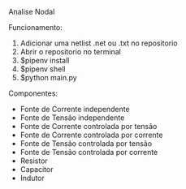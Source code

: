 Analise Nodal

Funcionamento:
1) Adicionar uma netlist .net ou .txt no repositorio
2) Abrir o repositorio no terminal
3) $pipenv install
4) $pipenv shell
5) $python main.py

Componentes:
- Fonte de Corrente independente
- Fonte de Tensão independente
- Fonte de Corrente controlada por tensão
- Fonte de Corrente controlada por corrente
- Fonte de Tensão controlada por tensão
- Fonte de Tensão controlada por corrente
- Resistor
- Capacitor
- Indutor